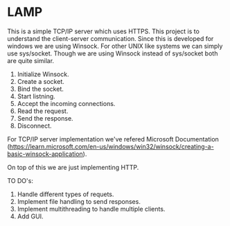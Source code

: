 # LAMP

This is a simple TCP/IP server which uses HTTPS. This project is to understand the client-server communication.
Since this is developed for windows we are using Winsock. For other UNIX like systems we can simply use sys/socket.
Though we are using Winsock instead of sys/socket both are quite similar.

1. Initialize Winsock.
2. Create a socket.
3. Bind the socket.
4. Start listning.
5. Accept the incoming connections.
6. Read the request.
7. Send the response.
8. Disconnect.

For TCP/IP server implementation we've refered Microsoft Documentation (https://learn.microsoft.com/en-us/windows/win32/winsock/creating-a-basic-winsock-application).

On top of this we are just implementing HTTP.

TO DO's:
1. Handle different types of requets.
2. Implement file handling to send responses.
3. Implement multithreading to handle multiple clients.
4. Add GUI.
